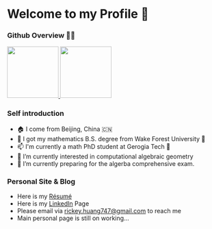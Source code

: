 # Welcome to my Profile 👋
### Github Overview 🧑‍💻

<a href="https://github.com/RickeyH">
  <img height="120em" src="https://github-readme-stats.vercel.app/api?username=RickeyH&count_private=true&show_icons=true&theme=buefy&bg_color=70,FFFFFF,DDDDFF" />
  <img height="120em" src="https://github-readme-stats.vercel.app/api/top-langs/?username=RickeyH&hide=html,javascript,css&bg_color=70,FFFFFF,EEEEFF&layout=compact" />
</a>

### Self introduction
- 🏠 I come from Beijing, China 🇨🇳
- 🏫 I got my mathematics B.S. degree from Wake Forest University 🎩
- 📫 I'm currently a math PhD student at Gerogia Tech 🐝
- 🔭 I’m currently interested in computational algebraic geometry
- 🌱 I’m currently preparing for the algerba comprehensive exam.

### Personal Site & Blog
- Here is my [Résumé](https://drive.google.com/file/d/1oJ12weuE_1DIOGUsNWfyb3kRvqIHx2-f/view?usp=sharing)
- Here is my [LinkedIn](https://www.linkedin.com/in/ruiqi-huang-44968a1a2/) Page
- Please email via rickey.huang747@gmail.com to reach me
- Main personal page is still on working...
